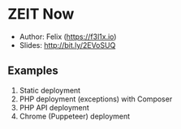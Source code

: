 # ZEIT Now

- Author: Felix (https://f3l1x.io)
- Slides: http://bit.ly/2EVoSUQ

## Examples

1. Static deployment
2. PHP deployment (exceptions) with Composer
3. PHP API deployment
4. Chrome (Puppeteer) deployment
